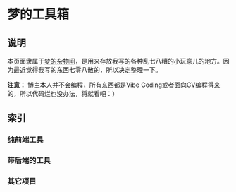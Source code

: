 # 梦的工具箱

## 说明

本页面隶属于[梦的杂物间](https://mo.b-hu.org/)，是用来存放我写的各种乱七八糟的小玩意儿的地方。因为最近觉得我写的东西七零八散的，所以决定整理一下。

**注意：** 博主本人并不会编程，所有东西都是Vibe Coding或者面向CV编程得来的，所以代码烂也没办法，将就看吧：）

## 索引

### 纯前端工具

### 带后端的工具

### 其它项目
